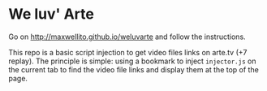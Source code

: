 # We luv' Arte

Go on http://maxwellito.github.io/weluvarte and follow the instructions.

This repo is a basic script injection to get video files links on arte.tv (+7 replay). The principle is simple: using a bookmark to inject `injector.js` on the current tab to find the video file links and display them at the top of the page.
